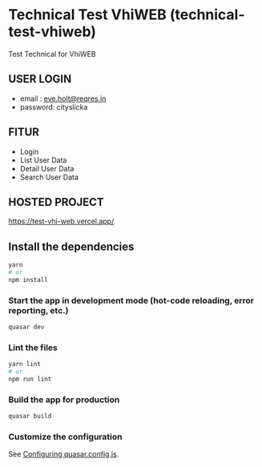 # Technical Test VhiWEB (technical-test-vhiweb)

Test Technical for VhiWEB

## USER LOGIN
- email : eve.holt@reqres.in
- password: cityslicka

## FITUR
- Login
- List User Data
- Detail User Data
- Search User Data

## HOSTED PROJECT
https://test-vhi-web.vercel.app/

## Install the dependencies
```bash
yarn
# or
npm install
```

### Start the app in development mode (hot-code reloading, error reporting, etc.)
```bash
quasar dev
```


### Lint the files
```bash
yarn lint
# or
npm run lint
```



### Build the app for production
```bash
quasar build
```

### Customize the configuration
See [Configuring quasar.config.js](https://v2.quasar.dev/quasar-cli-vite/quasar-config-js).
